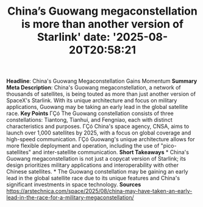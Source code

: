 ﻿---
title: "China’s Guowang megaconstellation is more than another version of Starlink'
date: '2025-08-20T20:58:21"
category: "Markets"
summary: ""
slug: "chinas guowang megaconstellation is more than another versio"
source_urls:
  - "https://arstechnica.com/space/2025/08/china-may-have-taken-an-early-lead-in-the-race-for-a-military-megaconstellation/"
seo:
  title: "China’s Guowang megaconstellation is more than another version of Starlink | Hash n Hedge'
  description: '"
  keywords: ["news", "markets", "brief"]
---
**Headline**: China's Guowang Megaconstellation Gains Momentum  **Summary Meta Description**: China's Guowang megaconstellation, a network of thousands of satellites, is being touted as more than just another version of SpaceX's Starlink. With its unique architecture and focus on military applications, Guowang may be taking an early lead in the global satellite race.  **Key Points**  ΓÇó The Guowang constellation consists of three constellations: Tiantong, Tianhui, and Fengniao, each with distinct characteristics and purposes. ΓÇó China's space agency, CNSA, aims to launch over 1,000 satellites by 2025, with a focus on global coverage and high-speed communication. ΓÇó Guowang's unique architecture allows for more flexible deployment and operation, including the use of "pico-satellites" and inter-satellite communication.  **Short Takeaways**  * China's Guowang megaconstellation is not just a copycat version of Starlink; its design prioritizes military applications and interoperability with other Chinese satellites. * The Guowang constellation may be gaining an early lead in the global satellite race due to its unique features and China's significant investments in space technology.  **Sources**  https://arstechnica.com/space/2025/08/china-may-have-taken-an-early-lead-in-the-race-for-a-military-megaconstellation/ 
